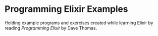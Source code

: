 # Programming Elixir Examples

Holding example programs and exercises created while learning Elixir by reading
*Programming Elixir* by Dave Thomas.
